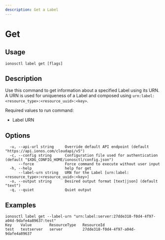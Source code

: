 ```yaml
---
description: Get a Label
---
```


# Get

## Usage

```text
ionosctl label get [flags]
```

## Description

Use this command to get information about a specified Label using its URN. A URN is used for uniqueness of a Label and composed using `urn:label:<resource_type>:<resource_uuid>:<key>`.

Required values to run command:

* Label URN

## Options

```text
  -u, --api-url string     Override default API endpoint (default "https://api.ionos.com/cloudapi/v5")
  -c, --config string      Configuration file used for authentication (default "$XDG_CONFIG_HOME/ionosctl/config.json")
      --force              Force command to execute without user input
  -h, --help               help for get
      --label-urn string   URN for the Label [urn:label:<resource_type>:<resource_uuid>:<key>]
  -o, --output string      Desired output format [text|json] (default "text")
  -q, --quiet              Quiet output
```

## Examples

```text
ionosctl label get --label-urn "urn:label:server:27dde318-f0d4-4f97-a04d-9dafe4a89637:test"
Key    Value        ResourceType   ResourceId
test   testserver   server         27dde318-f0d4-4f97-a04d-9dafe4a89637
```

